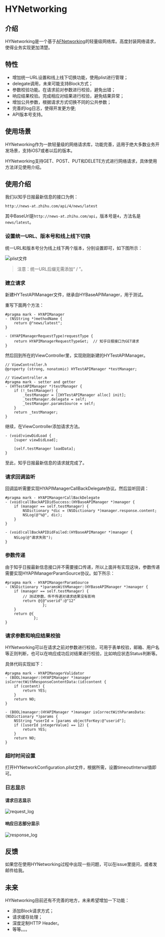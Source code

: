 HYNetworking 
==========
<!--
![License MIT](https://go-shields.herokuapp.com/license-MIT-blue.png)
![Pod version](http://img.shields.io/cocoapods/v/YTKNetwork.svg?style=flat)
![Platform info](http://img.shields.io/cocoapods/p/YTKNetwork.svg?style=flat)
[![Build Status](https://api.travis-ci.org/yuantiku/YTKNetwork.svg?branch=master)](https://travis-ci.org/yuantiku/YTKNetwork)
-->
## 介绍
HYNetworking是一个基于[AFNetworking][AFNetworking]的轻量级网络库。高度封装网络请求，使得业务实现更加清楚。

## 特性

* 增加统一URL设置和线上线下切换功能，使用plist进行管理；
* delegate调用，未来可能支持Block方式；
* 参数校验功能。在请求前对参数进行校验，避免出错；
* 响应结果校验。完成相应对结果进行校验，避免结果异常；
* 增加公共参数，根据请求方式切换不同的公共参数；
* 完善的log日志，使得开发更方便;
* API版本号支持。

## 使用场景

HYNetworking作为一款轻量级的网络请求库，功能完善，适用于绝大多数业务开发场景，支持iOS7或者以后的版本。  

HYNetworking支持GET、POST、PUT和DELETE方式进行网络请求，具体使用方法详见使用介绍。

## 使用介绍
我们以知乎日报最新信息的接口为例：

```
http://news-at.zhihu.com/api/4/news/latest
```
其中BaseUrl是`http://news-at.zhihu.com/api`，版本号是`4`，方法名是`news/latest`。
### 设置统一URL、版本号和线上线下切换
统一URL和版本号分为线上线下两个版本，分别设置即可，如下图所示：

![plist文件](/images/plist.png)

>注意：统一URL后缀无需添加“ / ”。

### 建立请求

新建HYTestAPIManager文件，继承自HYBaseAPIManager，用于测试。   

重写下面两个方法：

```
#pragma mark - HYAPIManager
- (NSString *)methodName {
    return @"news/latest";
}

- (HYAPIManagerRequestType)requestType {
    return HYAPIManagerRequestTypeGet;  // 知乎日报接口为GET请求
}
```

然后回到所在的ViewController里，实现刚刚新建的HYTestAPIManager。

```
// ViewController.h
@property (strong, nonatomic) HYTestAPIManager *testManager;

// ViewController.m
#pragma mark - setter and getter
- (HYTestAPIManager *)testManager {
    if (!_testManager) {
        _testManager = [[HYTestAPIManager alloc] init];
        _testManager.delegate = self;
        _testManager.paramsSource = self;
    }
    return _testManager;
}
```
继续，在ViewController添加请求方法。

```
- (void)viewDidLoad {
    [super viewDidLoad];
    
    [self.testManager loadData];
}
```
至此，知乎日报最新信息的请求就完成了。

### 请求回调监听
回调监听需要实现HYAPIManagerCallBackDelegate协议。然后监听回调：

```
#pragma mark - HYAPIManagerCallBackDelegate
- (void)callBackAPIDidSuccess:(HYBaseAPIManager *)manager {
    if (manager == self.testManager) {
        NSDictionary *dic = (NSDictionary *)manager.response.content;
        NSLog(@"%@", dic);
    }
}

- (void)callBackAPIDidFailed:(HYBaseAPIManager *)manager {
    NSLog(@"请求失败");
}
```
### 参数传递
由于知乎日报最新信息接口并不需要接口传递，所以上面并有实现这块，参数传递需要实现HYAPIManagerParamSource协议。如下所示：

```
#pragma mark - HYAPIManagerParamSource
- (NSDictionary *)paramsWithManager:(HYBaseAPIManager *)manager {
    if (manager == self.testManager) {
        // 测试参数，传不传递对请求结果没有影响
        return @{@"userid":@"12"
                 };
    }
    return @{
             };
}
```

### 请求参数和响应结果校验
HYNetworking可以在请求之前对参数进行校验，可用于表单校验，邮箱、用户名等正则判断，也可以在响应成功后对结果进行校验，比如响应状态Status判断等。

具体代码实现如下：

```
#pragma mark - HYAPIManagerValidator
- (BOOL)manager:(HYAPIManager *)manager isCorrectWithResponseContentData:(id)content {
    if (content) {
        return YES;
    }
    return NO;
}

- (BOOL)manager:(HYAPIManager *)manager isCorrectWithParamsData:(NSDictionary *)params {
    NSString *userId = [params objectForKey:@"userid"];
    if ([userId integerValue] == 12) {
        return YES;
    }
    return NO;
}
```
### 超时时间设置
打开HYNetworkConfiguration.plist文件，根据所需，设置timeoutInterval值即可。

### 日志显示
#### 请求日志显示

![request_log](/images/request_log.png)

#### 响应日志部分显示

![response_log](/images/response_log.png)

## 反馈

如果您在使用HYNetworking过程中出现一些问题，可以在issue里提问，或者发邮件给我。

## 未来

HYNetworking目前还有不完善的地方，未来希望增加一下功能：

* 添加Block请求方式；
* 请求缓存处理；
* 深度定制HTTP Header。
* 等等。。。

<!--## 协议

YTKNetwork 被许可在 MIT 协议下使用。查阅 LICENSE 文件来获得更多信息。


<!-- external links -->

[BasicGuide-CN]: BasicGuide.md
[ProGuide-CN]: ProGuide.md
[BasicGuide-EN]: BasicGuide_en.md
[YuanTiKu]:http://www.yuantiku.com
[YuanSoTi]:http://www.yuansouti.com/
[YuanFuDao]:http://www.yuanfudao.com
[FenBiZhiBoKe]:http://ke.fenbi.com/
[tangqiaoboyGithub]:https://github.com/tangqiaoboy
[lancyGithub]:https://github.com/lancy
[maojjGithub]:https://github.com/maojj
[veecciGithub]:https://github.com/veecci
[AFNetworking]:https://github.com/AFNetworking/AFNetworking
[AFDownloadRequestOperation]:https://github.com/steipete/AFDownloadRequestOperation-->
